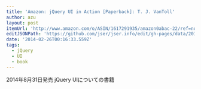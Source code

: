 ```yaml
---
title: 'Amazon: jQuery UI in Action [Paperback]: T. J. VanToll'
author: azu
layout: post
itemUrl: 'http://www.amazon.com/o/ASIN/1617291935/amazon0abac-22/ref=nosim'
editJSONPath: 'https://github.com/jser/jser.info/edit/gh-pages/data/2014/02/index.json'
date: '2014-02-26T00:16:33.559Z'
tags:
  - jQuery
  - UI
  - book
---
```

2014年8月31日発売
jQuery UIについての書籍
